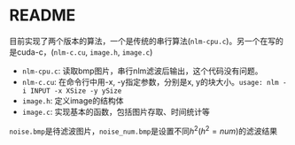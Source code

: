 # README
目前实现了两个版本的算法，一个是传统的串行算法(`nlm-cpu.c`)。另一个在写的是cuda-c，(`nlm-c.cu`, `image.h`, `image.c`)
- `nlm-cpu.c`: 读取bmp图片，串行nlm滤波后输出，这个代码没有问题。
- `nlm-c.cu`: 在命令行中用-x, -y指定参数，分别是x, y的块大小。`usage: nlm -i INPUT -x XSize -y ySize`
- `image.h`: 定义image的结构体
- `image.c`: 实现基本的函数，包括图片存取、时间统计等

`noise.bmp`是待滤波图片，`noise_num.bmp`是设置不同$h^2$$(h^2=num)$的滤波结果